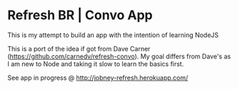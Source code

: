 Refresh BR | Convo App
======

This is my attempt to build an app with the intention of learning NodeJS

This is a port of the idea if got from Dave Carner (https://github.com/carnedv/refresh-convo).
My goal differs from Dave's as I am new to Node and taking it slow to learn the basics first.

See app in progress @ http://jobney-refresh.herokuapp.com/
